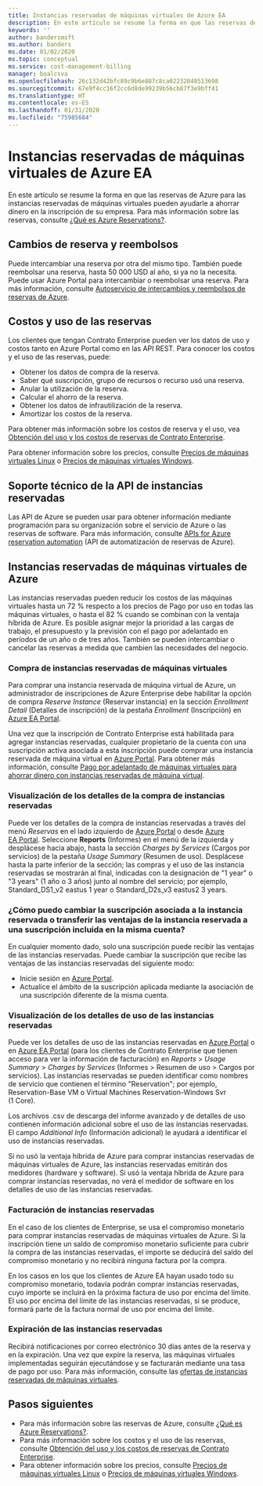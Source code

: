 ```yaml
---
title: Instancias reservadas de máquinas virtuales de Azure EA
description: En este artículo se resume la forma en que las reservas de Azure para las instancias reservadas de máquinas virtuales pueden ayudarle a ahorrar dinero en la inscripción de su empresa.
keywords: ''
author: bandersmsft
ms.author: banders
ms.date: 01/02/2020
ms.topic: conceptual
ms.service: cost-management-billing
manager: boalcsva
ms.openlocfilehash: 26c132d42bfc89c9b6e887c8ca02232848513698
ms.sourcegitcommit: 67e9f4cc16f2cc6d8de99239b56cb87f3e9bff41
ms.translationtype: HT
ms.contentlocale: es-ES
ms.lasthandoff: 01/31/2020
ms.locfileid: "75985684"
---
```

# <a name="azure-ea-vm-reserved-instances"></a>Instancias reservadas de máquinas virtuales de Azure EA

En este artículo se resume la forma en que las reservas de Azure para las instancias reservadas de máquinas virtuales pueden ayudarle a ahorrar dinero en la inscripción de su empresa. Para más información sobre las reservas, consulte [¿Qué es Azure Reservations?](../reservations/save-compute-costs-reservations.md).

## <a name="reservation-exchanges-and-refunds"></a>Cambios de reserva y reembolsos

Puede intercambiar una reserva por otra del mismo tipo. También puede reembolsar una reserva, hasta 50 000 USD al año, si ya no la necesita. Puede usar Azure Portal para intercambiar o reembolsar una reserva. Para más información, consulte [Autoservicio de intercambios y reembolsos de reservas de Azure](../reservations/exchange-and-refund-azure-reservations.md).

## <a name="reservation-costs-and-usage"></a>Costos y uso de las reservas

Los clientes que tengan Contrato Enterprise pueden ver los datos de uso y costos tanto en Azure Portal como en las API REST. Para conocer los costos y el uso de las reservas, puede:

- Obtener los datos de compra de la reserva.
- Saber qué suscripción, grupo de recursos o recurso usó una reserva.
- Anular la utilización de la reserva.
- Calcular el ahorro de la reserva.
- Obtener los datos de infrautilización de la reserva.
- Amortizar los costos de la reserva.

Para obtener más información sobre los costos de reserva y el uso, vea [Obtención del uso y los costos de reservas de Contrato Enterprise](../reservations/understand-reserved-instance-usage-ea.md).

Para obtener información sobre los precios, consulte [Precios de máquinas virtuales Linux](https://azure.microsoft.com/pricing/details/virtual-machines/linux/) o [Precios de máquinas virtuales Windows](https://azure.microsoft.com/pricing/details/virtual-machines/windows/).

## <a name="reserved-instances-api-support"></a>Soporte técnico de la API de instancias reservadas

Las API de Azure se pueden usar para obtener información mediante programación para su organización sobre el servicio de Azure o las reservas de software. Para más información, consulte [APIs for Azure reservation automation](../reservations/reservation-apis.md) (API de automatización de reservas de Azure).

## <a name="azure-reserved-virtual-machine-instances"></a>Instancias reservadas de máquinas virtuales de Azure

Las instancias reservadas pueden reducir los costos de las máquinas virtuales hasta un 72 % respecto a los precios de Pago por uso en todas las máquinas virtuales, o hasta el 82 % cuando se combinan con la ventaja híbrida de Azure. Es posible asignar mejor la prioridad a las cargas de trabajo, el presupuesto y la previsión con el pago por adelantado en períodos de un año o de tres años. También se pueden intercambiar o cancelar las reservas a medida que cambien las necesidades del negocio.

### <a name="how-to-buy-reserved-virtual-machine-instances"></a>Compra de instancias reservadas de máquinas virtuales

Para comprar una instancia reservada de máquina virtual de Azure, un administrador de inscripciones de Azure Enterprise debe habilitar la opción de compra _Reserve Instance_ (Reservar instancia) en la sección _Enrollment Detail_ (Detalles de inscripción) de la pestaña _Enrollment_ (Inscripción) en [Azure EA Portal](https://ea.azure.com/).

Una vez que la inscripción de Contrato Enterprise está habilitada para agregar instancias reservadas, cualquier propietario de la cuenta con una suscripción activa asociada a esta inscripción puede comprar una instancia reservada de máquina virtual en [Azure Portal](https://aka.ms/reservations). Para obtener más información, consulte [Pago por adelantado de máquinas virtuales para ahorrar dinero con instancias reservadas de máquina virtual](https://go.microsoft.com/fwlink/?linkid=861721).

### <a name="how-to-view-reserved-instance-purchase-details"></a>Visualización de los detalles de la compra de instancias reservadas

Puede ver los detalles de la compra de instancias reservadas a través del menú _Reservas_ en el lado izquierdo de [Azure Portal](https://aka.ms/reservations) o desde [Azure EA Portal](https://ea.azure.com/). Seleccione **Reports** (Informes) en el menú de la izquierda y desplácese hacia abajo, hasta la sección _Charges by Services_ (Cargos por servicios) de la pestaña _Usage Summary_ (Resumen de uso). Desplácese hasta la parte inferior de la sección; las compras y el uso de las instancia reservadas se mostrarán al final, indicadas con la designación de "1 year" o "3 years" (1 año o 3 años) junto al nombre del servicio; por ejemplo, Standard_DS1_v2 eastus 1 year o Standard_D2s_v3 eastus2 3 years.

### <a name="how-can-i-change-the-subscription-associated-with-reserved-instance-or-transfer-my-reserved-instance-benefits-to-a-subscription-under-the-same-account"></a>¿Cómo puedo cambiar la suscripción asociada a la instancia reservada o transferir las ventajas de la instancia reservada a una suscripción incluida en la misma cuenta?

En cualquier momento dado, solo una suscripción puede recibir las ventajas de las instancias reservadas. Puede cambiar la suscripción que recibe las ventajas de las instancias reservadas del siguiente modo:

- Inicie sesión en [Azure Portal](https://aka.ms/reservations).
- Actualice el ámbito de la suscripción aplicada mediante la asociación de una suscripción diferente de la misma cuenta.

### <a name="how-to-view-reserved-instance-usage-details"></a>Visualización de los detalles de uso de las instancias reservadas

Puede ver los detalles de uso de las instancias reservadas en [Azure Portal](https://aka.ms/reservations) o en [Azure EA Portal](https://ea.azure.com/) (para los clientes de Contrato Enterprise que tienen acceso para ver la información de facturación) en _Reports_ > _Usage Summary_ > _Charges by Services_ (Informes > Resumen de uso > Cargos por servicios). Las instancias reservadas se pueden identificar como nombres de servicio que contienen el término "Reservation"; por ejemplo, Reservation-Base VM o Virtual Machines Reservation-Windows Svr (1 Core).

Los archivos .csv de descarga del informe avanzado y de detalles de uso contienen información adicional sobre el uso de las instancias reservadas. El campo _Additional Info_ (Información adicional) le ayudará a identificar el uso de instancias reservadas.

Si no usó la ventaja híbrida de Azure para comprar instancias reservadas de máquinas virtuales de Azure, las instancias reservadas emitirán dos medidores (hardware y software). Si usó la ventaja híbrida de Azure para comprar instancias reservadas, no verá el medidor de software en los detalles de uso de las instancias reservadas.

### <a name="reserved-instance-billing"></a>Facturación de instancias reservadas

En el caso de los clientes de Enterprise, se usa el compromiso monetario para comprar instancias reservadas de máquinas virtuales de Azure. Si la inscripción tiene un saldo de compromiso monetario suficiente para cubrir la compra de las instancias reservadas, el importe se deducirá del saldo del compromiso monetario y no recibirá ninguna factura por la compra.

En los casos en los que los clientes de Azure EA hayan usado todo su compromiso monetario, todavía podrán comprar instancias reservadas, cuyo importe se incluirá en la próxima factura de uso por encima del límite. El uso por encima del límite de las instancias reservadas, si se produce, formará parte de la factura normal de uso por encima del límite.

### <a name="reserved-instance-expiration"></a>Expiración de las instancias reservadas

Recibirá notificaciones por correo electrónico 30 días antes de la reserva y en la expiración. Una vez que expire la reserva, las máquinas virtuales implementadas seguirán ejecutándose y se facturarán mediante una tasa de pago por uso. Para más información, consulte las [ofertas de instancias reservadas de máquinas virtuales](https://azure.microsoft.com/pricing/reserved-vm-instances/).

## <a name="next-steps"></a>Pasos siguientes
- Para más información sobre las reservas de Azure, consulte [¿Qué es Azure Reservations?](../reservations/save-compute-costs-reservations.md).
- Para más información sobre los costos y el uso de las reservas, consulte [Obtención del uso y los costos de reservas de Contrato Enterprise](../reservations/understand-reserved-instance-usage-ea.md).
- Para obtener información sobre los precios, consulte [Precios de máquinas virtuales Linux](https://azure.microsoft.com/pricing/details/virtual-machines/linux/) o [Precios de máquinas virtuales Windows](https://azure.microsoft.com/pricing/details/virtual-machines/windows/).
